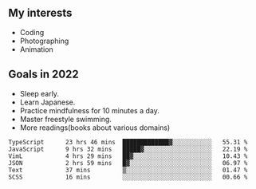 ## My interests

- Coding
- Photographing
- Animation

## Goals in 2022

- Sleep early.
- Learn Japanese.
- Practice mindfulness for 10 minutes a day.
- Master freestyle swimming.
- More readings(books about various domains)

<!--START_SECTION:waka-->

```text
TypeScript      23 hrs 46 mins  █████████████▓░░░░░░░░░░░   55.31 %
JavaScript      9 hrs 32 mins   █████▓░░░░░░░░░░░░░░░░░░░   22.19 %
VimL            4 hrs 29 mins   ██▓░░░░░░░░░░░░░░░░░░░░░░   10.43 %
JSON            2 hrs 59 mins   █▓░░░░░░░░░░░░░░░░░░░░░░░   06.97 %
Text            37 mins         ▒░░░░░░░░░░░░░░░░░░░░░░░░   01.47 %
SCSS            16 mins         ░░░░░░░░░░░░░░░░░░░░░░░░░   00.66 %
```

<!--END_SECTION:waka-->
